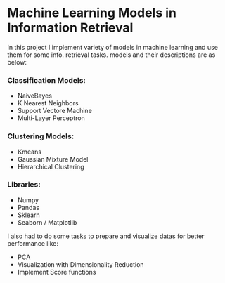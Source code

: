 # Machine Learning Models in Information Retrieval

In this project I implement variety of models in machine learning and use them for some info. retrieval tasks.
models and their descriptions are as below:

### Classification Models:
* NaiveBayes
* K Nearest Neighbors
* Support Vectore Machine
* Multi-Layer Perceptron
### Clustering Models:
* Kmeans
* Gaussian Mixture Model
* Hierarchical Clustering

### Libraries:
* Numpy
* Pandas
* Sklearn
* Seaborn / Matplotlib

I also had to do some tasks to prepare and visualize datas for better performance like:
* PCA
* Visualization with Dimensionality Reduction
* Implement Score functions



